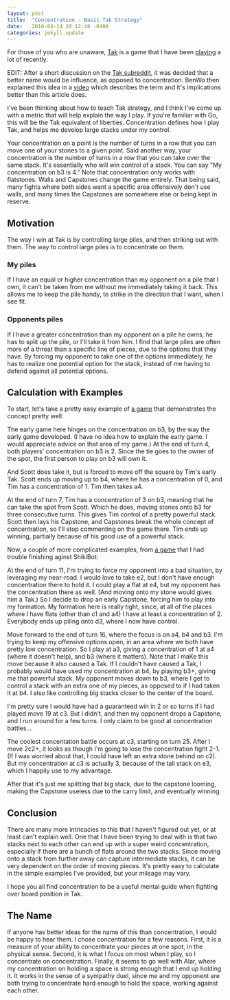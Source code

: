 ```yaml
---
layout: post
title:  "Concentration - Basic Tak Strategy"
date:   2016-04-14 20:12:48 -0400
categories: jekyll update
---
```

For those of you who are unaware, [Tak](http://www.cheapass.com/games/tak)
is a game that I have been [playing](https://playtak.com) a lot of recently.

EDIT: After a short discussion on the
[Tak subreddit](https://www.reddit.com/r/Tak/comments/4euork/a_post_on_tak_strategy_where_i_try_to_coin_the/),
it was decided that a better name would be influence, as opposed to
concentration. BenWo then explained this idea in a
[video](https://www.youtube.com/watch?v=z57rLl51VCc) which describes the
term and it's implications better than this article does.

I've been thinking about how to teach Tak strategy, and I think I've come up
with a metric that will help explain the way I play. If you're familiar with
Go, this will be the Tak equivalent of liberties. Concentration defines how I
play Tak, and helps me develop large stacks under my control.

Your concentration on a point is the number of turns in a row that you can move
one of your stones to a given point. Said another way, your concentration is
the number of turns in a row that you can take over the same stack. It's
essentially who will win control of a stack. You can say "My concentration on
b3 is 4." Note that concentration only works with flatstones. Walls and
Capstones change the game entirely. That being said, many fights where both
sides want a specific area offensively don't use walls, and many times the
Capstones are somewhere else or being kept in reserve.

## Motivation

The way I win at Tak is by controlling large piles, and then striking out with
them. The way to control large piles is to concentrate on them.

### My piles

If I have an equal or higher concentration than my opponent on a pile that I
own, it can't be taken from me without me immediately taking it back. This
allows me to keep the pile handy, to strike in the direction that I want, when
I see fit.

### Opponents piles

If I have a greater concentration than my opponent on a pile he owns, he has to
split up the pile, or I'll take it from him. I find that large piles are often
more of a threat than a specific line of pieces, due to the options that they
have. By forcing my opponent to take one of the options immediately, he has to
realize one potential option for the stack, instead of me having to defend
against all potential options.

## Calculation with Examples

To start, let's take a pretty easy example of [a game](https://jsfiddle.net/bwochinski/043hpzwu/embedded/result/?ptn=[Event%20%22Games%20at%20work%22]%0A[Site%20%22The%20Office%22]%0A[Date%20%222016.01.13%22]%0A[Player1%20%22Tim%22]%0A[Player2%20%22Scott%22]%0A[Round%20%221%22]%0A[Result%20%22R-0%22]%0A[Size%20%225%22]%0A%0A1.%20a2%20d3%0A2.%20c3%20a3%0A3.%20a5%20a1%0A4.%20b4%20b2%0A5.%20e3%20b3%0A6.%20c4%27%20b3%2B%0A7.%20c4%3C%20b3%0A8.%202b4-%27%20a3%3E%27%0A9.%20b4-%27%20b2%2B%0A10.%20c3%3C%20Cb4%0A11.%204b3%3E%27%20b4-%0A12.%204c3%2B22%20b2%27%0A13.%20Sb4%204b3%3C%27%0A14.%20Ca4%204a3%3E%0A15.%20Sc3%20a3%0A16.%20d4%27%20b5%0A17.%20a4%3E%27%20R-0)
that demonstrates the concept pretty well:

The early game here hinges on the concentration on b3, by the way the early
game developed. (I have no idea how to explain the early game. I would
appreciate advice on that area of my game.) At the end of turn 4, both players'
concentration on b3 is 2. Since the tie goes to the owner of the spot, the
first person to play on b3 will own it.

And Scott does take it, but is forced to move off the square by Tim's early
Tak. Scott ends up moving up to b4, where he has a concentration of 0, and Tim
has a concentration of 1. Tim then takes a4.

At the end of turn 7, Tim has a concentration of 3 on b3, meaning that he can
take the spot from Scott. Which he does, moving stones onto b3 for three
consecutive turns. This gives Tim control of a pretty powerful stack. Scott
then lays his Capstone, and Capstones break the whole concept of concentration,
so I'll stop commenting on the game there. Tim ends up winning, partially
because of his good use of a powerful stack.

Now, a couple of more complicated examples, from [a game](https://jsfiddle.net/bwochinski/043hpzwu/embedded/result/?ptn=[Event%20%22Playing%20bots%22]%0A[Site%20%22playtak.com%22]%0A[Player1%20%22SkikiBot%22]%0A[Player2%20%22timerot%22]%0A[Date%20%222016.04.10%22]%0A[Round%20%226%22]%0A[Result%20%22R-0%22]%0A[Size%20%225%22]%0A1.%20a1%20b4%0A2.%20c3%20e3%0A3.%20c2%20c5%0A4.%20d2%20c1%0A5.%20a4%20e2%0A6.%20d1%20d4%0A7.%20d3%20c1%3E%0A8.%20c1%20a5%0A9.%20b5%20c5%3C%0A10.%20e1%20c4%0A11.%20b3%202d1%3E%0A12.%20Ce4%20e3%3C%0A13.%20d2+%20d4-%0A14.%20c3%3E%20e3%0A15.%202d3%3E%20e2+%0A16.%202d3%3E%202b5-%0A17.%20a3%203b4-%0A18.%20a3%3E%20d2%0A19.%20a3%20Cc3%0A20.%204b3-%20d2+%0A21.%20e2%20c3%3C%0A22.%203b2%3E%20d2%0A23.%20a2%20a1+%0A24.%20a3-%202b3-%0A25.%203c2+%202d3%3C%0A26.%205e3%3C23%20c4-%0A27.%202d3%3C%20e3-%0A28.%203c3+%203b2%3E%0A29.%205c3%3C14%204c2+%0A30.%20b4%205c3+%0A31.%20b3%3E%20b5%0A32.%20b3%20c2%0A33.%20d3%20c2+%0A34.%20d3%3C%20Sd3%0A35.%204c3-22%20d4%0A36.%20c5%20e5%0A37.%20c5%3C%20R-0)
that I had trouble finishing aginst ShikiBot:

At the end of turn 11, I'm trying to force my opponent into a bad situation,
by leveraging my near-road. I would love to take e2, but I don't have enough
concentration there to hold it. I could play a flat at e4, but my opponent has the
concentration there as well. (And moving onto my stone would gives him a Tak.) So I
decide to drop an early Capstone, forcing him to play into my formation. My
formation here is really tight, since, at all of the places where I have flats
(other than c1 and a4) I have at least a concentration of 2. Everybody ends
up piling onto d3, where I now have control.

Move forward to the end of turn 16, where the focus is on a4, b4 and b3. I'm
trying to keep my offensive options open, in an area where we both have pretty
low concentration. So I play at a3, giving a concentration of 1 at a4 (where it
doesn't help), and b3 (where it matters). Note that I maKe this move because it
also caused a Tak. If I couldn't have caused a Tak, I probably would have used
my concentration at b4, by playing b3+, giving me that powerful stack. My
opponent moves down to b3, where I get to control a stack with an extra one of
my pieces, as opposed to if I had taken it at b4. I also like controlling big
stacks closer to the center of the board.

I'm pretty sure I would have had a guaranteed win in 2 or so turns if I had
played move 19 at c3. But I didn't, and then my opponent drops a Capstone, and
I run around for a few turns. I only claim to be good at concentration
battles...

The coolest concentation battle occurs at c3, starting on turn 25. After I move
2c2+, it looks as though I'm going to lose the concentration fight 2-1. (If I
was worried about that, I could have left an extra stone behind on c2). But my
concentration at c3 is actually 3, because of the tall stack on e3, which I
happily use to my advantage.

After that it's just me splitting that big stack, due to the capstone looming,
making the Capstone useless due to the carry limit, and eventually winning.

## Conclusion

There are many more intricacies to this that I haven't figured out yet, or at
least can't explain well. One that I have been trying to deal with is that two
stacks next to each other can end up with a super weird concentration,
especially if there are a bunch of flats around the two stacks. Since moving
onto a stack from further away can capture intermediate stacks, it can be very
dependent on the order of moving pieces. It's pretty easy to calculate in the
simple examples I've provided, but your mileage may vary.

I hope you all find concentration to be a useful mental guide when
fighting over board position in Tak.


## The Name

If anyone has better ideas for the name of this than concentration, I would be
happy to hear them. I chose concentration for a few reasons. First, it is a
measure of your ability to concentrate your pieces at one spot, in the physical
sense. Second, it is what I focus on most when I play, so I concentrate on
concentration. Finally, it seems to go well with Alar, where my concentration
on holding a space is strong enough that I end up holding it. It works in the
sense of a sympathy duel, since me and my opponent are both trying to
concentrate hard enough to hold the space, working against each other.

